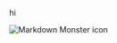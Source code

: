 hi


<img src="C:\Users\Shamanth Naik\Desktop\kachara\3-Figure1-1.png"
     alt="Markdown Monster icon"
     />
